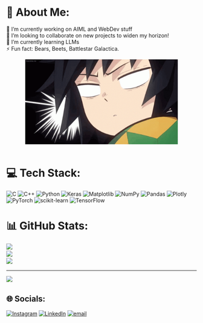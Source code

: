 # 💫 About Me:
🔭 I’m currently working on AIML and WebDev stuff<br>
👯 I’m looking to collaborate on new projects to widen my horizon!<br>
🌱 I’m currently learning LLMs<br>
⚡ Fun fact: Bears, Beets, Battlestar Galactica.


<div align="center">
<img src="https://github.com/PurviMalhotra/PurviMalhotra/blob/main/giyu_tomioka.gif" align="center" display=block width=80% height=auto alt="1" >
<br></br>

</p>
</div>



# 💻 Tech Stack:
![C](https://img.shields.io/badge/c-%2300599C.svg?style=for-the-badge&logo=c&logoColor=white) ![C++](https://img.shields.io/badge/c++-%2300599C.svg?style=for-the-badge&logo=c%2B%2B&logoColor=white) ![Python](https://img.shields.io/badge/python-3670A0?style=for-the-badge&logo=python&logoColor=ffdd54) ![Keras](https://img.shields.io/badge/Keras-%23D00000.svg?style=for-the-badge&logo=Keras&logoColor=white) ![Matplotlib](https://img.shields.io/badge/Matplotlib-%23ffffff.svg?style=for-the-badge&logo=Matplotlib&logoColor=black) ![NumPy](https://img.shields.io/badge/numpy-%23013243.svg?style=for-the-badge&logo=numpy&logoColor=white) ![Pandas](https://img.shields.io/badge/pandas-%23150458.svg?style=for-the-badge&logo=pandas&logoColor=white) ![Plotly](https://img.shields.io/badge/Plotly-%233F4F75.svg?style=for-the-badge&logo=plotly&logoColor=white) ![PyTorch](https://img.shields.io/badge/PyTorch-%23EE4C2C.svg?style=for-the-badge&logo=PyTorch&logoColor=white) ![scikit-learn](https://img.shields.io/badge/scikit--learn-%23F7931E.svg?style=for-the-badge&logo=scikit-learn&logoColor=white) ![TensorFlow](https://img.shields.io/badge/TensorFlow-%23FF6F00.svg?style=for-the-badge&logo=TensorFlow&logoColor=white)
# 📊 GitHub Stats:
![](https://github-readme-stats.vercel.app/api?username=PurviMalhotra&theme=radical&hide_border=false&include_all_commits=false&count_private=false)<br/>
![](https://nirzak-streak-stats.vercel.app/?user=PurviMalhotra&theme=radical&hide_border=false)<br/>
![](https://github-readme-stats.vercel.app/api/top-langs/?username=PurviMalhotra&theme=radical&hide_border=false&include_all_commits=false&count_private=false&layout=compact)

---
[![](https://visitcount.itsvg.in/api?id=PurviMalhotra&icon=0&color=0)](https://visitcount.itsvg.in)

## 🌐 Socials:
[![Instagram](https://img.shields.io/badge/Instagram-%23E4405F.svg?logo=Instagram&logoColor=white)](https://instagram.com/_purvvii) [![LinkedIn](https://img.shields.io/badge/LinkedIn-%230077B5.svg?logo=linkedin&logoColor=white)](https://www.linkedin.com/in/purvi-malhotra-237aba204/) [![email](https://img.shields.io/badge/Email-D14836?logo=gmail&logoColor=white)](mailto:malhotrapurvi48@gmail.com) 

